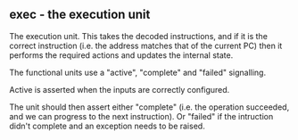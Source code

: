 ## exec - the execution unit

The execution unit. This takes the decoded instructions, and if 
it is the correct instruction (i.e. the address matches that of
the current PC) then it performs the required actions and updates
 the internal state.

The functional units use a "active", "complete" and "failed" signalling.

Active is asserted when the inputs are correctly configured.

The unit should then assert either "complete" (i.e. the operation
 succeeded, 
and we can progress to the next instruction). Or "failed" if the 
intruction didn't complete and an exception needs to be raised.
